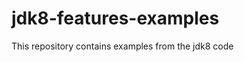 jdk8-features-examples
======================

This repository contains examples from the jdk8 code
